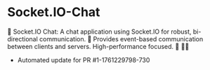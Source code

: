 # Socket.IO-Chat
💬 Socket.IO Chat: A chat application using Socket.IO for robust, bi-directional communication. 📡 Provides event-based communication between clients and servers. High-performance focused. 🚀 🧑‍💻


- Automated update for PR #1-1761229798-730